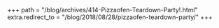 +++
path = "/blog/archives/414-Pizzaofen-Teardown-Party!.html"
extra.redirect_to = "/blog/2018/08/28/pizzaofen-teardown-party/"
+++
